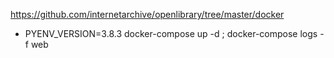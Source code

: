 https://github.com/internetarchive/openlibrary/tree/master/docker

* PYENV_VERSION=3.8.3 docker-compose up -d ; docker-compose logs -f web
